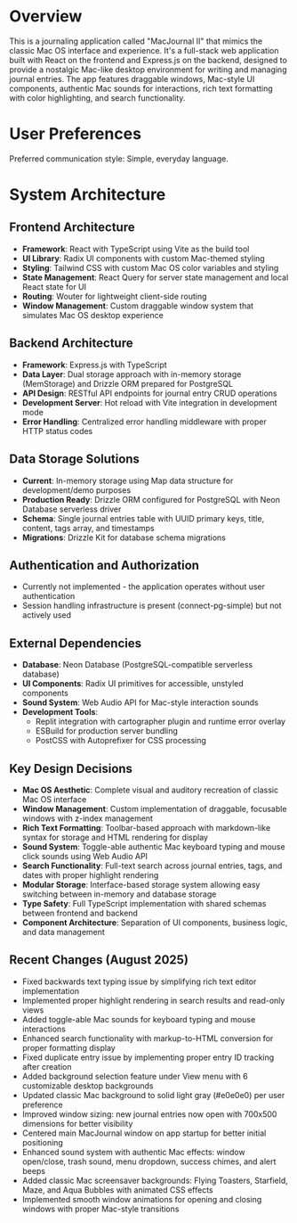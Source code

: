 # Overview

This is a journaling application called "MacJournal II" that mimics the classic Mac OS interface and experience. It's a full-stack web application built with React on the frontend and Express.js on the backend, designed to provide a nostalgic Mac-like desktop environment for writing and managing journal entries. The app features draggable windows, Mac-style UI components, authentic Mac sounds for interactions, rich text formatting with color highlighting, and search functionality.

# User Preferences

Preferred communication style: Simple, everyday language.

# System Architecture

## Frontend Architecture
- **Framework**: React with TypeScript using Vite as the build tool
- **UI Library**: Radix UI components with custom Mac-themed styling
- **Styling**: Tailwind CSS with custom Mac OS color variables and styling
- **State Management**: React Query for server state management and local React state for UI
- **Routing**: Wouter for lightweight client-side routing
- **Window Management**: Custom draggable window system that simulates Mac OS desktop experience

## Backend Architecture
- **Framework**: Express.js with TypeScript
- **Data Layer**: Dual storage approach with in-memory storage (MemStorage) and Drizzle ORM prepared for PostgreSQL
- **API Design**: RESTful API endpoints for journal entry CRUD operations
- **Development Server**: Hot reload with Vite integration in development mode
- **Error Handling**: Centralized error handling middleware with proper HTTP status codes

## Data Storage Solutions
- **Current**: In-memory storage using Map data structure for development/demo purposes
- **Production Ready**: Drizzle ORM configured for PostgreSQL with Neon Database serverless driver
- **Schema**: Single journal entries table with UUID primary keys, title, content, tags array, and timestamps
- **Migrations**: Drizzle Kit for database schema migrations

## Authentication and Authorization
- Currently not implemented - the application operates without user authentication
- Session handling infrastructure is present (connect-pg-simple) but not actively used

## External Dependencies
- **Database**: Neon Database (PostgreSQL-compatible serverless database)
- **UI Components**: Radix UI primitives for accessible, unstyled components
- **Sound System**: Web Audio API for Mac-style interaction sounds
- **Development Tools**: 
  - Replit integration with cartographer plugin and runtime error overlay
  - ESBuild for production server bundling
  - PostCSS with Autoprefixer for CSS processing

## Key Design Decisions
- **Mac OS Aesthetic**: Complete visual and auditory recreation of classic Mac OS interface
- **Window Management**: Custom implementation of draggable, focusable windows with z-index management
- **Rich Text Formatting**: Toolbar-based approach with markdown-like syntax for storage and HTML rendering for display
- **Sound System**: Toggle-able authentic Mac keyboard typing and mouse click sounds using Web Audio API
- **Search Functionality**: Full-text search across journal entries, tags, and dates with proper highlight rendering
- **Modular Storage**: Interface-based storage system allowing easy switching between in-memory and database storage
- **Type Safety**: Full TypeScript implementation with shared schemas between frontend and backend
- **Component Architecture**: Separation of UI components, business logic, and data management

## Recent Changes (August 2025)
- Fixed backwards text typing issue by simplifying rich text editor implementation
- Implemented proper highlight rendering in search results and read-only views
- Added toggle-able Mac sounds for keyboard typing and mouse interactions
- Enhanced search functionality with markup-to-HTML conversion for proper formatting display
- Fixed duplicate entry issue by implementing proper entry ID tracking after creation
- Added background selection feature under View menu with 6 customizable desktop backgrounds
- Updated classic Mac background to solid light gray (#e0e0e0) per user preference
- Improved window sizing: new journal entries now open with 700x500 dimensions for better visibility
- Centered main MacJournal window on app startup for better initial positioning
- Enhanced sound system with authentic Mac effects: window open/close, trash sound, menu dropdown, success chimes, and alert beeps
- Added classic Mac screensaver backgrounds: Flying Toasters, Starfield, Maze, and Aqua Bubbles with animated CSS effects
- Implemented smooth window animations for opening and closing windows with proper Mac-style transitions